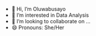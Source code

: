 - 👋 Hi, I’m Oluwabusayo
- 👀 I’m interested in Data Analysis
- 💞️ I’m looking to collaborate on ...
- 😄 Pronouns: She/Her

<!---
Sayomimi/Sayomimi is a ✨ special ✨ repository because its `README.md` (this file) appears on your GitHub profile.
You can click the Preview link to take a look at your changes.
--->
